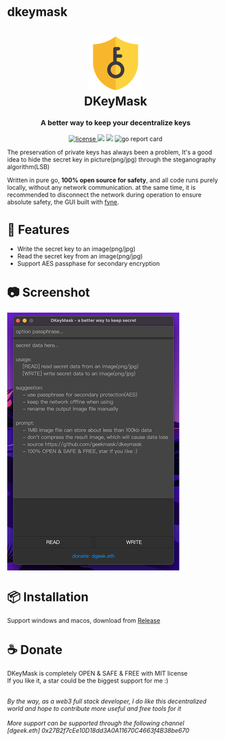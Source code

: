 # dkeymask
<h1 align="center">
<div>
	<img src="https://raw.githubusercontent.com/geekmask/dkeymask/main/assets/logo.png" width=128 alt="logo"/>
    <br/>
    DKeyMask
</div>
</h1>
<h3 align="center">A better way to keep your decentralize keys</h3>

<p align="center">
  <a href="https://opensource.org/licenses/">
    <img src="https://img.shields.io/badge/licence-MIT-brightgreen"
         alt="license">
  </a>
  <a href="https://github.com/geekmask/dkeymask/issues"><img src="https://img.shields.io/github/issues/geekmask/dkeymask"></a>
  <img src="https://img.shields.io/badge/language-Go-blue">
  <img src="https://goreportcard.com/badge/github.com/geekmask/dkeymask" alt="go report card" />
</p>

The preservation of private keys has always been a problem, It's a good idea to hide the secret key in picture(png/jpg) through the steganography algorithm(LSB)

Written in pure go, <b>100% open source for safety</b>, and all code runs purely locally, without any network communication. at the same time, it is recommended to disconnect the network during operation to ensure absolute safety, the GUI built with [fyne](https://github.com/fyne-io/fyne).

# :rocket: Features

- Write the secret key to an image(png/jpg)
- Read the secret key from an image(png/jpg)
- Support AES passphase for secondary encryption

# :camera: Screenshot

![screenshot](https://raw.githubusercontent.com/geekmask/dkeymask/main/assets/screenshot.png)

# :package: Installation

Support windows and macos, download from [Release](https://github.com/geekmask/dkeymask/releases)

# :coffee: Donate

DKeyMask is completely OPEN & SAFE & FREE with MIT license<br/>
If you like it, a star could be the biggest support for me :)<br/><br/>

*By the way, as a web3 full stack developer, I do like this decentralized world and hope to contribute more useful and free tools for it<br/><br/>
More support can be supported through the following channel<br/>
[dgeek.eth] 0x27B2f7cEe10D18dd3A0A11670C4663f4B38be670*